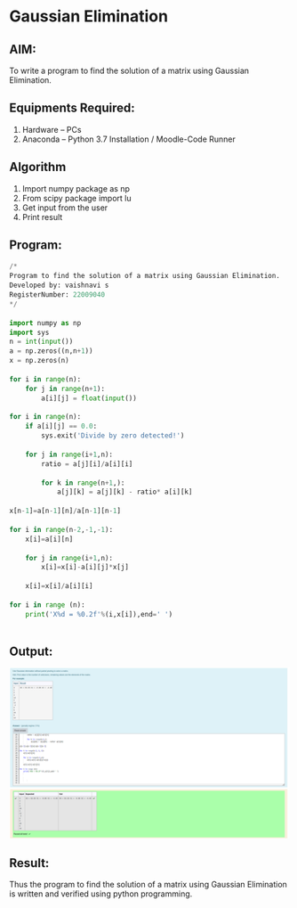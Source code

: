 # Gaussian Elimination

## AIM: 

To write a program to find the solution of a matrix using Gaussian Elimination.

## Equipments Required:

1. Hardware – PCs
2. Anaconda – Python 3.7 Installation / Moodle-Code Runner

## Algorithm

1. Import numpy package as np
2. From scipy package import lu
3. Get input from the user
4. Print result 

## Program:
```python
/*
Program to find the solution of a matrix using Gaussian Elimination.
Developed by: vaishnavi s
RegisterNumber: 22009040
*/

import numpy as np
import sys 
n = int(input())
a = np.zeros((n,n+1))
x = np.zeros(n)

for i in range(n):
    for j in range(n+1):
        a[i][j] = float(input())
        
for i in range(n):
    if a[i][j] == 0.0:
        sys.exit('Divide by zero detected!')
        
    for j in range(i+1,n):
        ratio = a[j][i]/a[i][i]
        
        for k in range(n+1,):
            a[j][k] = a[j][k] - ratio* a[i][k]
            
x[n-1]=a[n-1][n]/a[n-1][n-1]

for i in range(n-2,-1,-1):
    x[i]=a[i][n]
    
    for j in range(i+1,n):
        x[i]=x[i]-a[i][j]*x[j]
        
    x[i]=x[i]/a[i][i]

for i in range (n):
    print('X%d = %0.2f'%(i,x[i]),end=' ')
        
```

## Output: 

![](./Gaussian_elimination%20.png)


## Result:
Thus the program to find the solution of a matrix using Gaussian Elimination is written and verified using python programming.